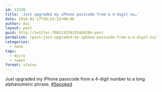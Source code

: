 ```yaml
---
id: 12330
title: 'Just upgraded my iPhone passcode from a 4-digit nu…'
date: 2016-02-17T20:23:22+00:00
author: Avi
layout: post
guid: http://twitter-700113339125469184-post
permalink: /post/just-upgraded-my-iphone-passcode-from-a-4-digit-nu/
categories:
  - none
tags:
  - micro
  - tweet
format: status
---
```

Just upgraded my iPhone passcode from a 4-digit number to a long alphanumeric phrase. [#Spooked](http://twitter.com/search?q=%23Spooked)